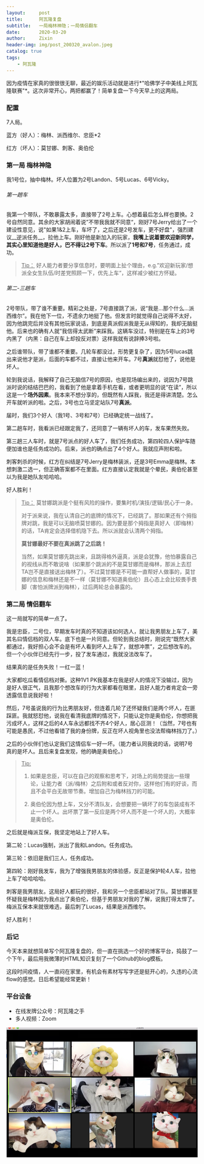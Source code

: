 ```yaml
---
layout:     post
title:      阿瓦隆复盘
subtitle:   一局梅林神隐；一局情侣翻车
date:       2020-03-20
author:     Zixin
header-img: img/post_200320_avalon.jpeg
catalog: true
tags:
    - 阿瓦隆
---
```


因为疫情在家真的很很很无聊，最近的娱乐活动就是进行*"哈佛学子中美线上阿瓦隆联赛"*。这次非常开心，两把都赢了！简单复盘一下今天早上的这两局。

### 配置 ###

7人局。

蓝方（好人）：梅林、派西维尔、忠臣*2

红方（坏人）：莫甘娜、刺客、奥伯伦

### 第一局 梅林神隐

我1号位，抽中梅林。坏人位置为2号Landon、5号Lucas、6号Vicky。

###### 第一趟车

我第一个带队，不敢暴露太多，直接带了2号上车。心想着最后怎么样也要换。2号自然同意。其余的大家胡闹着说”不带我我就不同意“，刚好7号Jerry给出了一个建设性意见，说"如果1&2上车，车坏了，之后还是2号发车，更不好盘"，强烈建议__逆派任务__，拉他上车。刚好他是新加入的玩家，**我嘴上说着要欢迎新同学，其实心里知道他是好人，巴不得让2号下车**。所以派了**1号和7号**，任务通过，成功。

> <u>Tip：</u>
> 好人能力者要分享信息时，要明面上扯个理由，e.g.”欢迎新玩家/想派全女生队伍/时差党照顾一下，优先上车“，这样减少被红方怀疑。

###### 第二-三趟车

2号带队，带了谁不重要。精彩之处是，7号直接跳了派，说“我是...那个什么...派西维尔”。我在他下一位，不遗余力地挺了他。但发言时就觉得自己说得不太好，因为他跳完后并没有其他玩家说话，到底是真派假派我是无从得知的，我却无脑挺他。后来也的确有人就”我信得太武断”来踩我。这辆车没过，特别是在车上的3号内黑了（内黑：自己在车上却投反对票）这样我就有说辞捧3号啦。

之后谁带队，带了谁都不重要。几轮车都没过，形势更复杂了，因为5号lucas跳出来说他才是派，后面的车都不过，直接让他来开车。7号**真派**就怼他了，说他是坏人。

轮到我说话，我解释了自己无脑信7号的原因，也是现场编出来的，说因为7号跳派时说的结结巴巴的，我看到了他是拿着手机在看，或者更明显的说“在读”，所以这是一个**场外因素**。我本来不想分享的，但既然有人踩我，我还是得讲清楚。怎么开车就听派的啦。之后，3号也立马坚定站队7号**真派**。

届时，我们3个好人（我1号、3号和7号）已经确定统一战线了。

第二趟车时，我看派已经跟定我了，还同意了一辆有坏人的车，发车果然失败。

第三趟三人车时，就是7号派点的好人车了，我们任务成功，第四轮四人保护车随便加谁也是任务成功的。后来，派也的确点出了4个好人。我就应声附和啦。

刺客刺杀的时候，红方在纠结是7号Jerry是梅林装派，还是3号Emma是梅林。本想刺激二选一，但正确答案都不在里面。红方直接认定我就是个晕民，奥伯伦甚至以为我是她队友哈哈哈。

好人胜利！

> <u>Tip：</u>
> 莫甘娜跳派是个挺有风险的操作，要集时机/演技/逻辑/民心于一身。
>
> 对于派来说，我在认清自己的底牌的情况下，已经跳了。那如果还有个拇指牌对跳，我是可以无脑喷莫甘娜的。因为要是那个拇指是真好人（即梅林）的话，TA肯定会选择借机隐下去。所以派就会认清两个拇指。
>
> **莫甘娜最好不要在真派跳了之后跳！**
>
> 当然，如果莫甘娜先跳出来，且跳得格外逼真，派是会犹豫，他怕暴露自己的视线从而不敢说啥（如果那个跳派的不是莫甘娜而是梅林，那派上去怼TA岂不是直接送出梅林了）。不过莫甘娜是不可能一直帮好人做事的，莫甘娜的信息和梅林还是不一样（莫甘娜不知道奥伯伦）且心态上会比较畏手畏脚（害怕派牌派到梅林），过后两轮总会暴露的。

### 第二局 情侣翻车

这一局就写的简单一点了。

我是忠臣，二号位，早期发车时真的不知道该如何选人，就让我男朋友上车了，美其名曰情侣档的双人车。底下也是一片同意。但轮到我总结时，刚说完“既然大家都通过，我好担心会不会是有坏人看到坏人上车了，就想冲票”，之后想改车的。但一个小伙伴已经先行一步，投了发车通过，我就没法改车了。

结果真的是任务失败！一红一蓝！

大家都吃瓜看情侣档对撕。这种1V1 PK我基本在我是好人的情况下没输过，因为是好人很正气，且我那个想改车的行为大家都看在眼里，且好人能力者肯定会一旁透露信息说我好啦！

然后，7号虽说我的行为比男朋友好，但连着几轮了还怀疑我们是两个坏人，在匪踩匪。我就怒怼他，说我在看清我底牌的情况下，只能认定你是奥伯伦，你想把我污成坏人，这样之后的4人车永远都找不齐4个好人，居心叵测！（当然，7号也有可能是愚民，不过他看错了我的身份牌，反正在坏人视角里也没法帮梅林挡刀了。）

之后的小伙伴们也认定我们这情侣车一好一坏。（能力者认同我说的话，说明7号真的是坏人。且后来复盘发现，他的确是奥伯伦。）

> <u>Tip:</u>
>
> 1. 如果是忠臣，可以在自己的观察和思考下，对场上的局势提出一些理论，让能力者（派/梅林）之后附和或者反对你，这样他们有的好谈，而且不会平白无故带节奏。增加自己为梅林挡刀的可能。
>
> 2. 奥伯伦因为想上车，又分不清队友，会想要把一辆坏了的车包装成有不止一个坏人。出坏票了第一反应是两个坏人而不是一个坏人的，大概率是奥伯伦。

之后就是梅派互保，我坚定地站上了好人车。

第二轮：Lucas强制，派出了我和Landon。任务成功。

第三轮：依旧是我们三人，任务成功。

第四轮：刚好我发车，我为了增强我男朋友的体验感，反正是保护轮4人车，拉他上车了哈哈哈哈。

刺客是我男朋友。这局好人都玩的很好，我和另一个忠臣都站对了队。莫甘娜甚至怀疑我是梅林因为我点出了奥伯伦，但基于男朋友对我的了解，说我打得太悍了。梅派互保本来就很难选，最后刺了Lucas，结果是派西维尔。

好人胜利！

### 后记

今天本来就想简单写个阿瓦隆复盘的，但一直在挑选一个好的博客平台，捣鼓了一个下午，最后用我微薄的HTML知识复刻了一个Github的blog模板。

这段时间疫情，人一直闷在家里，有机会有素材写写字还是挺开心的，久违的心流flow的感觉。日后希望能经常更新！

### 平台设备

- 在线发牌公众号：阿瓦隆之手
- 多人视频：Zoom

![第二场阿瓦隆线上比赛](img/post_200320_WechatIMG229.jpeg)

